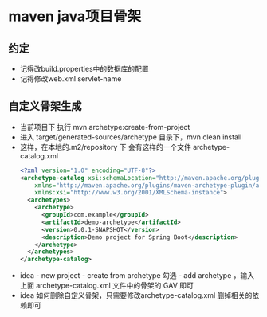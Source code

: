 # maven java项目骨架

## 约定
- 记得改build.properties中的数据库的配置
- 记得修改web.xml servlet-name


## 自定义骨架生成
- 当前项目下 执行 mvn archetype:create-from-project
- 进入 target/generated-sources/archetype 目录下，mvn clean install
- 这样，在本地的.m2/repository 下 会有这样的一个文件 archetype-catalog.xml
  ```xml
  <?xml version="1.0" encoding="UTF-8"?>
  <archetype-catalog xsi:schemaLocation="http://maven.apache.org/plugins/maven-archetype-plugin/archetype-catalog/1.0.0 http://maven.apache.org/xsd/archetype-catalog-1.0.0.xsd"
      xmlns="http://maven.apache.org/plugins/maven-archetype-plugin/archetype-catalog/1.0.0"
      xmlns:xsi="http://www.w3.org/2001/XMLSchema-instance">
    <archetypes>
      <archetype>
        <groupId>com.example</groupId>
        <artifactId>demo-archetype</artifactId>
        <version>0.0.1-SNAPSHOT</version>
        <description>Demo project for Spring Boot</description>
      </archetype>
    </archetypes>
  </archetype-catalog>
  ```
- idea - new project - create from archetype 勾选 - add archetype ，输入上面 archetype-catalog.xml 文件中的骨架的 GAV 即可
- idea 如何删除自定义骨架，只需要修改archetype-catalog.xml  删掉相关的依赖即可
